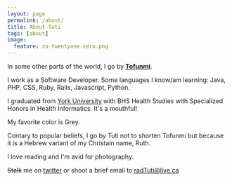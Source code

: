 ```yaml
---
layout: page
permalink: /about/
title: About Tuti
tags: [about]
image:
  feature: zu-twentyone-zero.png
---
```



In some other parts of the world, I go by [**Tofunmi**](http://about.me/tofunmi).

I work as a Software Developer. Some languages I know/am learning: Java, PHP, CSS, Ruby, Rails, Javascript, Python.

I graduated from [York University](http://www.yorku.ca) with BHS Health Studies with Specialized Honors in Health Informatics. It's a mouthful!

My favorite color is Grey.

Contary to popular beliefs, I go by Tuti not to shorten Tofunmi but because it is a Hebrew variant of my Christain name, Ruth.

I love reading and I'm avid for photography.

<del>Stalk</del> me on [twitter](http://twitter.com/radTuti) or shoot a brief email to <radTuti@live.ca>
